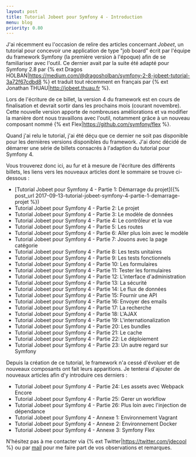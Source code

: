 ```yaml
---
layout: post
title: Tutorial Jobeet pour Symfony 4 - Introduction
menu: blog
priority: 0.80
---
```


J'ai récemment eu l'occasion de relire des articles concernant *Jobeet*, un 
tutorial pour concevoir une application de type "job board" écrit par l'équipe
du framework Symfony (la première version à l'époque) afin de se familiariser
avec l'outil. Ce dernier avait par la suite été adapté pour Symfony 2.8 par 
{% ext Dragos HOLBAN|https://medium.com/@dragosholban/symfony-2-8-jobeet-tutorial-3a72f67cdbd8 %} 
et traduit tout récemment en français par {% ext Jonathan THUAU|http://jobeet.thuau.fr %}.

Lors de l'écriture de ce billet, la version 4 du framework est en cours
de finalisation et devrait sortir dans les prochains mois (courant novembre).
Cette nouvelle version apporte de nombreuses améliorations et va modifier la
manière dont nous travaillons avec l'outil, notamment grâce à un nouveau
composant nommé {% ext Flex|https://github.com/symfony/flex %}.

Quand j'ai relu le tutorial, j'ai été déçu que ce dernier ne soit pas disponible
pour les dernières versions disponibles du framework. J'ai donc décidé de démarrer
une série de billets consacrés à l'adaption du tutorial pour Symfony 4.

Vous trouverez donc ici, au fur et à mesure de l'écriture des différents billets,
les liens vers les nouveaux articles dont le sommaire se trouve ci-dessous :

* [Tutorial Jobeet pour Symfony 4 - Partie 1: Démarrage du projet]({% post_url 2017-09-13-tutorial-jobeet-symfony-4-partie-1-demarrage-projet %})
* Tutorial Jobeet pour Symfony 4 - Partie 2: Le projet
* Tutorial Jobeet pour Symfony 4 - Partie 3: Le modèle de données
* Tutorial Jobeet pour Symfony 4 - Partie 4: Le contrôleur et la vue
* Tutorial Jobeet pour Symfony 4 - Partie 5: Les routes
* Tutorial Jobeet pour Symfony 4 - Partie 6: Aller plus loin avec le modèle
* Tutorial Jobeet pour Symfony 4 - Partie 7: Jouons avec la page catégorie
* Tutorial Jobeet pour Symfony 4 - Partie 8: Les tests unitaires
* Tutorial Jobeet pour Symfony 4 - Partie 9: Les tests fonctionnels
* Tutorial Jobeet pour Symfony 4 - Partie 10: Les formulaires
* Tutorial Jobeet pour Symfony 4 - Partie 11: Tester les formulaires
* Tutorial Jobeet pour Symfony 4 - Partie 12: L'interface d'administration
* Tutorial Jobeet pour Symfony 4 - Partie 13: La sécurité
* Tutorial Jobeet pour Symfony 4 - Partie 14: Le flux de données
* Tutorial Jobeet pour Symfony 4 - Partie 15: Fournir une API
* Tutorial Jobeet pour Symfony 4 - Partie 16: Envoyer des emails
* Tutorial Jobeet pour Symfony 4 - Partie 17: La recherche
* Tutorial Jobeet pour Symfony 4 - Partie 18: L'AJAX
* Tutorial Jobeet pour Symfony 4 - Partie 19: L'internationalization
* Tutorial Jobeet pour Symfony 4 - Partie 20: Les bundles
* Tutorial Jobeet pour Symfony 4 - Partie 21: Le cache
* Tutorial Jobeet pour Symfony 4 - Partie 22: Le déploiement
* Tutorial Jobeet pour Symfony 4 - Partie 23: Un autre regard sur Symfony

Depuis la création de ce tutorial, le framework n'a cessé d'évoluer et de nouveaux
composants ont fait leurs apparitions. Je tenterai d'ajouter de nouveaux articles
afin d'y introduire ces derniers :

* Tutorial Jobeet pour Symfony 4 - Partie 24: Les assets avec Webpack Encore
* Tutorial Jobeet pour Symfony 4 - Partie 25: Gerer un workflow
* Tutorial Jobeet pour Symfony 4 - Partie 26: Plus loin avec l'injection de dépendance
* Tutorial Jobeet pour Symfony 4 - Annexe 1: Environnement Vagrant
* Tutorial Jobeet pour Symfony 4 - Annexe 2: Environnement Docker
* Tutorial Jobeet pour Symfony 4 - Annexe 3: Symfony Flex

N'hésitez pas à me contacter via {% ext Twitter|https://twitter.com/jdecool %} ou
par [mail](mailto:contact@jdecool.fr) pour me faire part de vos observations et
remarques.
